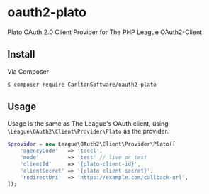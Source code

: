 # oauth2-plato
Plato OAuth 2.0 Client Provider for The PHP League OAuth2-Client


## Install

Via Composer

``` bash
$ composer require CarltonSoftware/oauth2-plato
```


## Usage

Usage is the same as The League's OAuth client, using `\League\OAuth2\Client\Provider\Plato` as the provider.

``` php
$provider = new League\OAuth2\Client\Provider\Plato([
    'agencyCode'   => 'toccl',
    'mode'         => 'test' // live or test
    'clientId'     => '{plato-client-id}',
    'clientSecret' => '{plato-client-secret}',
    'redirectUri'  => 'https://example.com/callback-url',
]);
